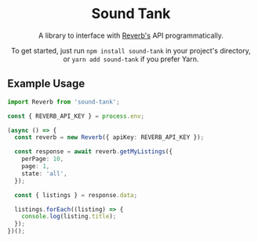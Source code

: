 <h1 align="center">
 Sound Tank
</h1>

<p align="center">
 A library to interface with <a href="https://www.reverb.com/" target="_blank">Reverb's</a> API programmatically.
</p>

<p align="center">
 To get started, just run <code>npm install sound-tank</code> in your project's directory, or <code>yarn add sound-tank</code> if you prefer Yarn.
</p>

<h2>
  Example Usage
</h2>

```typescript
import Reverb from 'sound-tank';

const { REVERB_API_KEY } = process.env;

(async () => {
  const reverb = new Reverb({ apiKey: REVERB_API_KEY });

  const response = await reverb.getMyListings({
    perPage: 10,
    page: 1,
    state: 'all',
  });

  const { listings } = response.data;

  listings.forEach((listing) => {
    console.log(listing.title);
  });
})();
```
